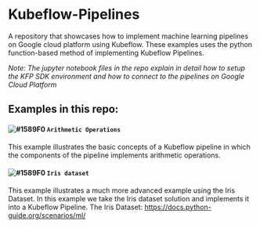 # Kubeflow-Pipelines

A repository that showcases how to implement machine learning pipelines on Google cloud platform using Kubeflow. These examples uses the python function-based method of implementing Kubeflow Pipelines. 

*Note: The jupyter notebook files in the repo explain in detail how to setup the KFP SDK environment and how to connect to the pipelines on Google Cloud Platform*

## Examples in this repo:

#### ![#1589F0](https://via.placeholder.com/15/1589F0/000000?text=+) `Arithmetic Operations`

This example illustrates the basic concepts of a Kubeflow pipeline in which the components of the pipeline implements arithmetic operations.

#### ![#1589F0](https://via.placeholder.com/15/1589F0/000000?text=+) `Iris dataset`

This example illustrates a much more advanced example using the Iris Dataset. In this example we take the Iris dataset solution and implements it into a Kubeflow Pipeline. The Iris Dataset: https://docs.python-guide.org/scenarios/ml/
